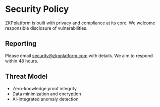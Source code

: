 # Security Policy

ZKPplatform is built with privacy and compliance at its core. We welcome responsible disclosure of vulnerabilities.

## Reporting
Please email security@zkpplatform.com with details. We aim to respond within 48 hours.

## Threat Model
- Zero-knowledge proof integrity
- Data minimization and encryption
- AI-integrated anomaly detection

